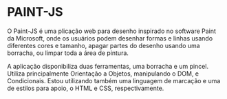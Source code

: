 # PAINT-JS

O Paint-JS é uma plicação web para desenho inspirado no software Paint da Microsoft, onde os usuários podem desenhar formas e linhas usando diferentes cores e tamanho, 
apagar partes do desenho usando uma borracha, ou limpar toda a área de pintura. 

A aplicação disponibiliza duas ferramentas, uma borracha e um pincel. Utiliza principalmente Orientação a Objetos, manipulando o DOM, e Condicionais. 
Estou utilizando também uma linguagem de marcação e uma de estilos para apoio, o HTML e CSS, respectivamente.
